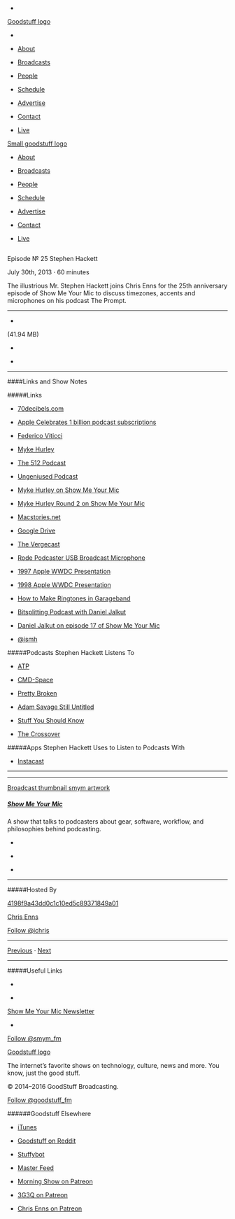 

-
[Goodstuff logo](http://www.goodstuff.fm/)[](/assets/goodstuff_logo-17c1fe6f378352de5d7345f76152130b.svg)

-


-  [About](/about)

-  [Broadcasts](/broadcasts)

-  [People](/people)

-  [Schedule](/schedule)

-  [Advertise](/advertise)

-  [Contact](/contact)

-  [Live](/live)


[Small goodstuff logo](http://www.goodstuff.fm/)[](/assets/small_goodstuff_logo-bf032e72b9ec41494f4d90905f1ad619.svg)


-  [About](/about)

-  [Broadcasts](/broadcasts)

-  [People](/people)

-  [Schedule](/schedule)

-  [Advertise](/advertise)

-  [Contact](/contact)

-  [Live](/live)


##
Episode № 25
Stephen Hackett


July 30th, 2013
&middot;
60
minutes


The illustrious Mr. Stephen Hackett joins Chris Enns for the 25th anniversary episode of Show Me Your Mic to discuss timezones, accents and microphones on his podcast The Prompt.


------------------------------


-
[](http://podcasts-1.feedpress.co/10590/smym-25.mp3)(41.94 MB)

-
[](http://twitter.com/intent/tweet?text=Show%20Me%20Your%20Mic%20%E2%84%96%2025%20on%20@goodstuff_fm%20-%20http://goodstuff.fm/smym/25)

-
[](http://www.facebook.com/sharer/sharer.php?u=http://goodstuff.fm/smym/25)


------------------------------


####Links and Show Notes

#####Links


-  [70decibels.com](http://www.70decibels.com)

-  [Apple Celebrates 1 billion podcast subscriptions](http://www.engadget.com/2013/07/22/apple-celebrates-1-billion-podcast-subscriptions/)

-  [Federico Viticci](https://twitter.com/viticci)

-  [Myke Hurley](https://twitter.com/imyke)

-  [The 512 Podcast](http://www.70decibels.com/512podcast/)

-  [Ungeniused Podcast](http://www.70decibels.com/ungeniused/)

-  [Myke Hurley on Show Me Your Mic](http://www.ssktn.com/smym/myke-hurley/)

-  [Myke Hurley Round 2 on Show Me Your Mic](http://www.ssktn.com/smym/myke-hurley-round-2/)

-  [Macstories.net](http://www.macstories.net)

-  [Google Drive](https://drive.google.com/)

-  [The Vergecast](http://www.theverge.com/video/the-vergecast)

-  [Rode Podcaster USB Broadcast Microphone](http://www.bhphotovideo.com/c/product/450171-REG/Rode_PODCASTER_Podcaster_USB_Broadcast_Microphone.html/BI/19457/KBID/11631/kw/ROPODCASTER/DFF/d10-v2-t1-xROPODCASTER)

-  [1997 Apple WWDC Presentation](http://www.youtube.com/watch?v=GnO7D5UaDig)

-  [1998 Apple WWDC Presentation](http://www.youtube.com/watch?v=9MRPJdglfRQ)

-  [How to Make Ringtones in Garageband](http://support.apple.com/kb/HT1358?viewlocale=en_US&locale=en_US)

-  [Bitsplitting Podcast with Daniel Jalkut](http://bitsplitting.org/podcast)

-  [Daniel Jalkut on episode 17 of Show Me Your Mic](http://www.ssktn.com/smym/daniel-jalkut/)

-  [@ismh](https://twitter.com/ismh)


#####Podcasts Stephen Hackett Listens To


-  [ATP](http://atp.fm)

-  [CMD-Space](http://5by5.tv/cmdspace)

-  [Pretty Broken](http://www.prettybroken.com)

-  [Adam Savage Still Untitled](http://www.tested.com/podcast/still-untitled-the-adam-savage-project/)

-  [Stuff You Should Know](http://www.stuffyoushouldknow.com)

-  [The Crossover](http://5by5.tv/crossover)


#####Apps Stephen Hackett Uses to Listen to Podcasts With


-  [Instacast](http://target.georiot.com/Proxy.ashx?tsid=528&GR_URL=https%253A%252F%252Fitunes.apple.com%252Fus%252Fapp%252Finstacast-podcast-client%252Fid577056377%253Fmt%253D8%2526uo%253D4%2526partnerId%253D30)


------------------------------


------------------------------


[Broadcast thumbnail smym artwork](/smym)[](https://goodstuffs3.s3.amazonaws.com/uploads/broadcast/image/18/broadcast_thumbnail_smym_artwork.png)

##### [Show Me Your Mic](/smym)


A show that talks to podcasters about gear, software, workflow, and philosophies behind podcasting.

-
[](https://geo.itunes.apple.com/ca/podcast/show-me-your-mic/id602836998?mt=2&at=10l4Ki)

-
[](http://feeds.goodstuff.fm/smym)

-
[](mailto:chris+smym@goodstuff.fm?cc=sponsorship%40goodstuff.fm&subject=%5BGoodStuff%20FM%5D%20Sponsorship%20Inquiry%20for%20Show%20Me%20Your%20Mic)


------------------------------


#####Hosted By


[4198f9a43dd0c1c10ed5c89371849a01](/people/chris-enns)[](http://gravatar.com/avatar/4198f9a43dd0c1c10ed5c89371849a01.png?s=300&r=pg)

[Chris Enns](/people/chris-enns)


[Follow @ichris](https://twitter.com/ichris)


------------------------------


[Previous](/smym/24)
&middot;
[Next](/smym/26)


------------------------------


#####Useful Links

-
[](mailto:chris+smym@goodstuff.fm?subject=%5BGoodstuff%20FM%5D%20Feedback%20for%20Show%20Me%20Your%20Mic)

-
[Show Me Your Mic Newsletter](http://www.goodstuff.fm/smym/newsletter)


-
[Follow @smym_fm](https://twitter.com/smym_fm)


[Goodstuff logo](http://www.goodstuff.fm/)[](/assets/goodstuff_logo-17c1fe6f378352de5d7345f76152130b.svg)


The internet’s favorite shows on technology, culture, news and more. You know, just the good stuff.


&copy; 2014&ndash;2016 GoodStuff Broadcasting.

[Follow @goodstuff_fm](https://twitter.com/goodstufffm)


######Goodstuff Elsewhere

-  [iTunes](https://itunes.apple.com/us/artist/goodstuff-fm/id843385597?mt=2)

-  [Goodstuff on Reddit](https://www.reddit.com/r/Goodstuff_fm/)

-  [Stuffybot](http://stuffybot.goodstuff.fm)

-  [Master Feed](/master/feed)

-  [Morning Show on Patreon](https://www.patreon.com/morningshow)

-  [3G3Q on Patreon](https://www.patreon.com/3g3q)

-  [Chris Enns on Patreon](https://www.patreon.com/ichris)
